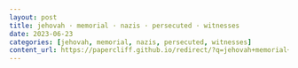 ```yaml
---
layout: post
title: jehovah · memorial · nazis · persecuted · witnesses
date: 2023-06-23
categories: [jehovah, memorial, nazis, persecuted, witnesses]
content_url: https://papercliff.github.io/redirect/?q=jehovah+memorial+nazis+persecuted+witnesses&tbs=cdr:1,cd_min:6/22/2023,cd_max:6/24/2023
---
```

